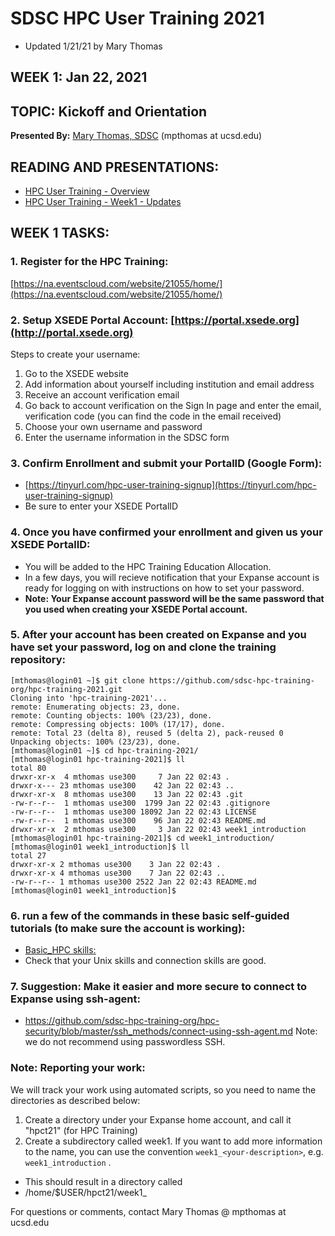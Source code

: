 # SDSC HPC User Training 2021
* Updated 1/21/21 by Mary Thomas

## WEEK 1: Jan 22, 2021

## TOPIC:  Kickoff and Orientation
**Presented By:** [Mary Thomas, SDSC](https://hpc-students.sdsc.edu/instr_bios/mary_thomas.html) (mpthomas at ucsd.edu)

## READING AND PRESENTATIONS:
* [HPC User Training - Overview](./hpc-overview-jan2021.pdf)
* [HPC User Training - Week1 - Updates](./HPC_UT21_Week1_Updates_01_22_21.pdf)

## WEEK 1 TASKS:

### 1. Register for the HPC Training:
[https://na.eventscloud.com/website/21055/home/](https://na.eventscloud.com/website/21055/home/)


### 2. Setup XSEDE Portal Account: [https://portal.xsede.org](http://portal.xsede.org)
Steps to create your username:
   1.  Go to the XSEDE website
   2.  Add information about yourself including institution and email address
   3.  Receive an account verification email
   4.  Go back to account verification on the Sign In page and enter the email, verification code (you can find the code in the email received)
   5.  Choose your own username and password
   6.  Enter the username information in the SDSC form

### 3. Confirm Enrollment and submit your PortalID (Google Form):
* [https://tinyurl.com/hpc-user-training-signup](https://tinyurl.com/hpc-user-training-signup)
* Be sure to enter your XSEDE PortalID

### 4. Once you have confirmed your enrollment and given us your XSEDE PortalID:
* You will be added to the HPC Training Education Allocation.
* In a few days, you will recieve notification that your Expanse account is ready for logging on with instructions on how to set your password.
* **Note: Your Expanse account password will be the same password that you used when creating your XSEDE Portal account.**

### 5. After your account has been created on Expanse and you have set your password, log on and clone the training repository:
```
[mthomas@login01 ~]$ git clone https://github.com/sdsc-hpc-training-org/hpc-training-2021.git
Cloning into 'hpc-training-2021'...
remote: Enumerating objects: 23, done.
remote: Counting objects: 100% (23/23), done.
remote: Compressing objects: 100% (17/17), done.
remote: Total 23 (delta 8), reused 5 (delta 2), pack-reused 0
Unpacking objects: 100% (23/23), done.
[mthomas@login01 ~]$ cd hpc-training-2021/
[mthomas@login01 hpc-training-2021]$ ll
total 80
drwxr-xr-x  4 mthomas use300     7 Jan 22 02:43 .
drwxr-x--- 23 mthomas use300    42 Jan 22 02:43 ..
drwxr-xr-x  8 mthomas use300    13 Jan 22 02:43 .git
-rw-r--r--  1 mthomas use300  1799 Jan 22 02:43 .gitignore
-rw-r--r--  1 mthomas use300 18092 Jan 22 02:43 LICENSE
-rw-r--r--  1 mthomas use300    96 Jan 22 02:43 README.md
drwxr-xr-x  2 mthomas use300     3 Jan 22 02:43 week1_introduction
[mthomas@login01 hpc-training-2021]$ cd week1_introduction/
[mthomas@login01 week1_introduction]$ ll
total 27
drwxr-xr-x 2 mthomas use300    3 Jan 22 02:43 .
drwxr-xr-x 4 mthomas use300    7 Jan 22 02:43 ..
-rw-r--r-- 1 mthomas use300 2522 Jan 22 02:43 README.md
[mthomas@login01 week1_introduction]$ 
```

### 6. run a few of the commands in these basic self-guided tutorials (to make sure the account is working):
* [Basic_HPC skills:](https://github.com/sdsc-hpc-training-org/basic_skills)
* Check that your Unix skills and connection skills are good.

### 7. Suggestion:  Make it easier and more secure to connect to Expanse using ssh-agent:   
* https://github.com/sdsc-hpc-training-org/hpc-security/blob/master/ssh_methods/connect-using-ssh-agent.md
Note: we do not recommend using passwordless SSH.

### Note: Reporting your work:
We will track your work using automated scripts, so you need to name the directories as described below:

1. Create a directory under your Expanse home account, and call it "hpct21" (for HPC Training)
2. Create a subdirectory called week1. If you want to add more information to the name, you can
use the convention `week1_<your-description>`, e.g. `week1_introduction` .
* This should result in a directory called 
*	/home/$USER/hpct21/week1_<your-description>


For questions or comments, contact Mary Thomas @ mpthomas  at  ucsd.edu
